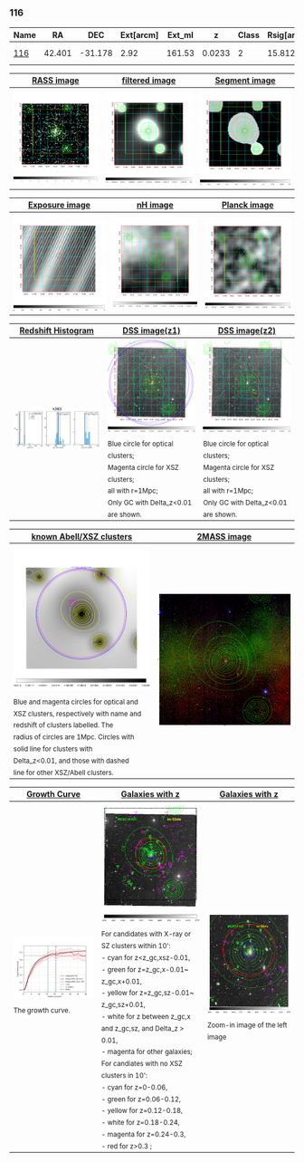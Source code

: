 <div STYLE="page-break-after: always;"></div>

### 116

|Name          |RA          |DEC      | Ext[arcm] | Ext_ml | z    | Class| Rsig[arcmin] | CRsig[c/s] | CR500[c/s] | R500[Mpc] |L500[erg/s]|F500[erg/s/cm^2]| M500[Msun]|Tx[keV]|beta|GC(XSZ,Delta_z<0.01)| GC(OPT,Delta_z<0.01)|GC|alias|
|--------------|------------|------------|---|---|-----------|--------|------|------|----|----|----|----|----|----|----|----|----|----|---|
|[116](script/116.md)     | 42.401       | -31.178       | 2.92    | 161.53   | 0.0233 | 2   | 15.812 |0.454 |0.479 |0.587 |9.544e+42 |7.731e-12 |5.888e+13 |1.556 |0.850 |MCXC, |A, |MCXC, A, |k365|

|[RASS image](../image/116/116_img.pdf)|[filtered image](../image/116/116_fil.pdf)|[Segment image](../image/116/116_seg.pdf)|
|-------------------|--------------------|-------------------|
| <img src="../image/116/116_img.png" width="300">  | <img src="../image/116/116_fil.png" width="300">   | <img src="../image/116/116_seg.png" width="300">  |

|[Exposure image](../image/116/116_mex.pdf)| [nH image](../image/116/116_nh.pdf)| [Planck image](../image/116/116_p.pdf)|
|-------------------|--------------------|-------------------|
|<img src="../image/116/116_mex.png" width="300">   | <img src="../image/116/116_nh.png" width="300">    | <img src="../image/116/116_p.png" width="300"> |

|[Redshift Histogram](../image/116/116_zg.pdf) | [DSS image(z1)](../image/116/116_dss_z1.pdf)      |  [DSS image(z2)](../image/116/116_dss_z2.pdf)    |
|-------------------|--------------------|-------------------|
|<img src="../image/116/116_zg.png" width="300"> |<img src="../image/116/116_dss_z1.png" width="300"> <sub><br>Blue circle for optical clusters; <br>Magenta circle for XSZ clusters; <br>all with r=1Mpc; <br>Only GC with Delta_z<0.01 are shown. </sub>| <img src="../image/116/116_dss_z2.png" width="300"><sub><br>Blue circle for optical clusters; <br>Magenta circle for XSZ clusters; <br>all with r=1Mpc; <br>Only GC with Delta_z<0.01 are shown. </sub> |

|[known Abell/XSZ clusters](../image/116/116_m.pdf) | [2MASS image](../image/116/116_2mass.pdf)      |
|-------------------|-------------------|
|<img src=../image/116/116_m.png width="300"> <sub><br>Blue and magenta circles for optical and <br>XSZ clusters, respectively with name and <br>redshift of clusters labelled. The <br>radius of circles are 1Mpc. Circles with <br>solid line for clusters with <br>Delta_z<0.01, and those with dashed <br>line for other XSZ/Abell clusters.        </sub>|<img src="../image/116/116_2mass.png" width="300">  |

|[Growth Curve](../image/116/116_gca_all.png) |[Galaxies with z](../image/116/116_opt_ned.pdf) |[Galaxies with z](../image/116/116_opt_ned_zoom.pdf) |
|-------------------|-------------------|-------------------|
| <img src="../image/116/116_gca_all.png" width="300"> <sub><br>The growth curve.</sub>| <img src=../image/116/116_opt_ned.png width="300"> <br><sub> For candidates with X-ray or SZ clusters within 10': <br> - cyan for z<z_gc,xsz-0.01, <br> - green for z=z_gc,x-0.01~ z_gc,x+0.01, <br> - yellow for z=z_gc,sz-0.01~ z_gc,sz+0.01, <br> - white for z between z_gc,x and z_gc,sz, and Delta_z > 0.01, <br> - magenta for other galaxies; <br>For candiates with no XSZ clusters in 10': <br> - cyan for z=0-0.06, <br> - green for z=0.06-0.12, <br> - yellow for z=0.12-0.18, <br> - white for z=0.18-0.24, <br> - magenta for z=0.24-0.3, <br> - red for z>0.3 ;  </sub>|<img src=../image/116/116_opt_ned_zoom.png width="300">  <br><sub> Zoom-in image of the left image</sub>|




